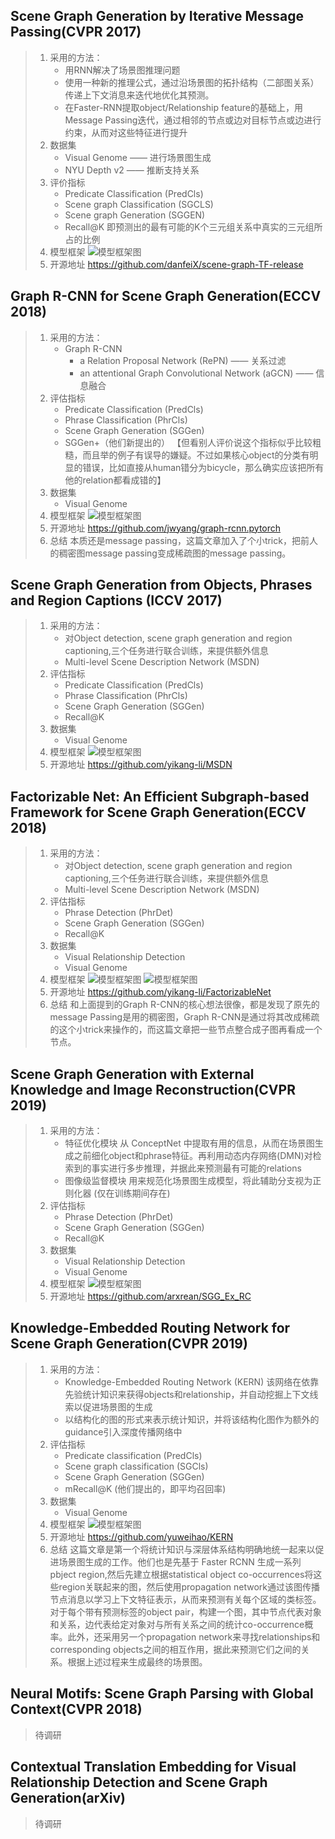 ##  Scene Graph Generation by Iterative Message Passing(CVPR 2017)
> 1. 采用的方法：
>    + 用RNN解决了场景图推理问题
>    + 使用一种新的推理公式，通过沿场景图的拓扑结构（二部图关系）传递上下文消息来迭代地优化其预测。
>    + 在Faster-RNN提取object/Relationship feature的基础上，用Message Passing迭代，通过相邻的节点或边对目标节点或边进行约束，从而对这些特征进行提升
> 2. 数据集
>    + Visual Genome —— 进行场景图生成
>    + NYU Depth v2 —— 推断支持关系
> 3. 评价指标
>    + Predicate Classification (PredCls)
>    + Scene graph Classification (SGCLS)
>    + Scene graph Generation (SGGEN)
>    + Recall@K
>     即预测出的最有可能的K个三元组关系中真实的三元组所占的比例
> 4. 模型框架
>   ![模型框架图](图床库/1模型框架图.jpg)
> 5. 开源地址
>   https://github.com/danfeiX/scene-graph-TF-release


##  Graph R-CNN for Scene Graph Generation(ECCV 2018)
> 1. 采用的方法：
>    + Graph R-CNN
>       + a Relation Proposal Network (RePN) —— 关系过滤
>       + an attentional Graph Convolutional Network (aGCN) —— 信息融合
> 2. 评估指标
>    + Predicate Classification (PredCls)
>    + Phrase Classification (PhrCls) 
>    + Scene Graph Generation (SGGen) 
>    + SGGen+（他们新提出的）
>       【但看别人评价说这个指标似乎比较粗糙，而且举的例子有误导的嫌疑。不过如果核心object的分类有明显的错误，比如直接从human错分为bicycle，那么确实应该把所有他的relation都看成错的】
> 3. 数据集
>    + Visual Genome
> 4. 模型框架
>   ![模型框架图](图床库/2模型框架图.jpg)
> 5. 开源地址
>   https://github.com/jwyang/graph-rcnn.pytorch
> 6. 总结
>   本质还是message passing，这篇文章加入了个小trick，把前人的稠密图message passing变成稀疏图的message passing。

##  Scene Graph Generation from Objects, Phrases and Region Captions (ICCV 2017)
> 1. 采用的方法：
>    + 对Object detection, scene graph generation and region captioning,三个任务进行联合训练，来提供额外信息
>    + Multi-level Scene Description Network (MSDN)
> 2. 评估指标
>    + Predicate Classification (PredCls)
>    + Phrase Classification (PhrCls) 
>    + Scene Graph Generation (SGGen) 
>    + Recall@K
> 3. 数据集
>    + Visual Genome
> 4. 模型框架
>   ![模型框架图](图床库/3模型框架图.jpg)
> 5. 开源地址
>   https://github.com/yikang-li/MSDN


##  Factorizable Net: An Efficient Subgraph-based Framework for Scene Graph Generation(ECCV 2018)
> 1. 采用的方法：
>    + 对Object detection, scene graph generation and region captioning,三个任务进行联合训练，来提供额外信息
>    + Multi-level Scene Description Network (MSDN)
> 2. 评估指标
>    + Phrase Detection (PhrDet)
>    + Scene Graph Generation (SGGen) 
>    + Recall@K
> 3. 数据集
>    + Visual Relationship Detection
>    + Visual Genome
> 4. 模型框架
>   ![模型框架图](图床库/4模型框架图.jpg)
>   ![模型框架图](图床库/4网络结构图.jpg)
> 5. 开源地址
>   https://github.com/yikang-li/FactorizableNet
> 6. 总结
>   和上面提到的Graph R-CNN的核心想法很像，都是发现了原先的message Passing是用的稠密图，Graph R-CNN是通过将其改成稀疏的这个小trick来操作的，而这篇文章把一些节点整合成子图再看成一个节点。


##  Scene Graph Generation with External Knowledge and Image Reconstruction(CVPR 2019)
> 1. 采用的方法：
>    + 特征优化模块
>       从 ConceptNet 中提取有用的信息，从而在场景图生成之前细化object和phrase特征。再利用动态内存网络(DMN)对检索到的事实进行多步推理，并据此来预测最有可能的relations
>    + 图像级监督模块
>       用来规范化场景图生成模型，将此辅助分支视为正则化器 (仅在训练期间存在)
> 2. 评估指标
>    + Phrase Detection (PhrDet)
>    + Scene Graph Generation (SGGen) 
>    + Recall@K
> 3. 数据集
>    + Visual Relationship Detection
>    + Visual Genome
> 4. 模型框架
>   ![模型框架图](图床库/5模型框架图.jpg)
> 5. 开源地址
>   https://github.com/arxrean/SGG_Ex_RC


##  Knowledge-Embedded Routing Network for Scene Graph Generation(CVPR 2019)
> 1. 采用的方法：
>    + Knowledge-Embedded Routing Network (KERN)
>       该网络在依靠先验统计知识来获得objects和relationship，并自动挖掘上下文线索以促进场景图的生成
>    + 以结构化的图的形式来表示统计知识，并将该结构化图作为额外的guidance引入深度传播网络中
> 2. 评估指标
>    + Predicate classification (PredCls)
>    + Scene graph classification (SGCls) 
>    + Scene Graph Generation (SGGen) 
>    + mRecall@K (他们提出的，即平均召回率)
> 3. 数据集
>    + Visual Genome
> 4. 模型框架
>   ![模型框架图](图床库/6模型框架图.jpg)
> 5. 开源地址
>   https://github.com/yuweihao/KERN
> 6. 总结
>   这篇文章是第一个将统计知识与深层体系结构明确地统一起来以促进场景图生成的工作。他们也是先基于 Faster RCNN 生成一系列pbject region,然后先建立根据statistical object co-occurrences将这些region关联起来的图，然后使用propagation network通过该图传播节点消息以学习上下文特征表示，从而来预测有关每个区域的类标签。对于每个带有预测标签的object pair，构建一个图，其中节点代表对象和关系，边代表给定对象对与所有关系之间的统计co-occurrence概率。此外，还采用另一个propagation network来寻找relationships和corresponding objects之间的相互作用，据此来预测它们之间的关系。根据上述过程来生成最终的场景图。


## Neural Motifs: Scene Graph Parsing with Global Context(CVPR 2018)
> 待调研

##  Contextual Translation Embedding for Visual Relationship Detection and Scene Graph Generation(arXiv)
> 待调研
